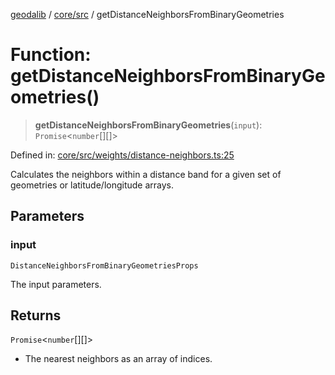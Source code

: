 [geodalib](../../../modules.md) / [core/src](../index.md) / getDistanceNeighborsFromBinaryGeometries

# Function: getDistanceNeighborsFromBinaryGeometries()

> **getDistanceNeighborsFromBinaryGeometries**(`input`): `Promise`\<`number`[][]\>

Defined in: [core/src/weights/distance-neighbors.ts:25](https://github.com/GeoDaCenter/geoda-lib/blob/04471ecd75dbfe13a0a0fbff4b6e7d785ad0f8e7/js/packages/core/src/weights/distance-neighbors.ts#L25)

Calculates the neighbors within a distance band for a given set of geometries or latitude/longitude arrays.

## Parameters

### input

`DistanceNeighborsFromBinaryGeometriesProps`

The input parameters.

## Returns

`Promise`\<`number`[][]\>

- The nearest neighbors as an array of indices.
